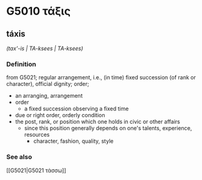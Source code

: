 # G5010 τάξις

## táxis

_(tax'-is | TA-ksees | TA-ksees)_

### Definition

from G5021; regular arrangement, i.e., (in time) fixed succession (of rank or character), official dignity; order; 

- an arranging, arrangement
- order
  - a fixed succession observing a fixed time
- due or right order, orderly condition
- the post, rank, or position which one holds in civic or other affairs
  - since this position generally depends on one's talents, experience, resources
    - character, fashion, quality, style

### See also

[[G5021|G5021 τάσσω]]
